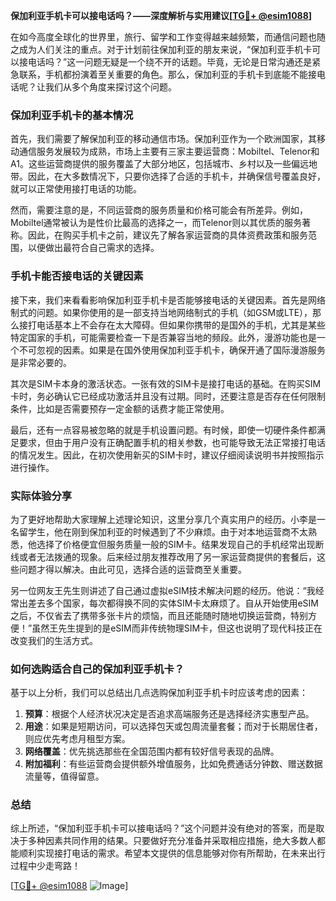 **保加利亚手机卡可以接电话吗？——深度解析与实用建议[[TG💪+ @esim1088](https://t.me/s/esim1088)]**

在如今高度全球化的世界里，旅行、留学和工作变得越来越频繁，而通信问题也随之成为人们关注的重点。对于计划前往保加利亚的朋友来说，“保加利亚手机卡可以接电话吗？”这一问题无疑是一个绕不开的话题。毕竟，无论是日常沟通还是紧急联系，手机都扮演着至关重要的角色。那么，保加利亚的手机卡到底能不能接电话呢？让我们从多个角度来探讨这个问题。

### 保加利亚手机卡的基本情况

首先，我们需要了解保加利亚的移动通信市场。保加利亚作为一个欧洲国家，其移动通信服务发展较为成熟，市场上主要有三家主要运营商：Mobiltel、Telenor和A1。这些运营商提供的服务覆盖了大部分地区，包括城市、乡村以及一些偏远地带。因此，在大多数情况下，只要你选择了合适的手机卡，并确保信号覆盖良好，就可以正常使用接打电话的功能。

然而，需要注意的是，不同运营商的服务质量和价格可能会有所差异。例如，Mobiltel通常被认为是性价比最高的选择之一，而Telenor则以其优质的服务著称。因此，在购买手机卡之前，建议先了解各家运营商的具体资费政策和服务范围，以便做出最符合自己需求的选择。

### 手机卡能否接电话的关键因素

接下来，我们来看看影响保加利亚手机卡是否能够接电话的关键因素。首先是网络制式的问题。如果你使用的是一部支持当地网络制式的手机（如GSM或LTE），那么接打电话基本上不会存在太大障碍。但如果你携带的是国外的手机，尤其是某些特定国家的手机，可能需要检查一下是否兼容当地的频段。此外，漫游功能也是一个不可忽视的因素。如果是在国外使用保加利亚手机卡，确保开通了国际漫游服务是非常必要的。

其次是SIM卡本身的激活状态。一张有效的SIM卡是接打电话的基础。在购买SIM卡时，务必确认它已经成功激活并且没有过期。同时，还要注意是否存在任何限制条件，比如是否需要预存一定金额的话费才能正常使用。

最后，还有一点容易被忽略的就是手机设置问题。有时候，即使一切硬件条件都满足要求，但由于用户没有正确配置手机的相关参数，也可能导致无法正常接打电话的情况发生。因此，在初次使用新买的SIM卡时，建议仔细阅读说明书并按照指示进行操作。

### 实际体验分享

为了更好地帮助大家理解上述理论知识，这里分享几个真实用户的经历。小李是一名留学生，他在刚到保加利亚的时候遇到了不少麻烦。由于对本地运营商不太熟悉，他选择了价格便宜但服务质量一般的SIM卡。结果发现自己的手机经常出现断线或者无法拨通的现象。后来经过朋友推荐改用了另一家运营商提供的套餐后，这些问题才得以解决。由此可见，选择合适的运营商至关重要。

另一位网友王先生则讲述了自己通过虚拟eSIM技术解决问题的经历。他说：“我经常出差去多个国家，每次都得换不同的实体SIM卡太麻烦了。自从开始使用eSIM之后，不仅省去了携带多张卡片的烦恼，而且还能随时随地切换运营商，特别方便！”虽然王先生提到的是eSIM而非传统物理SIM卡，但这也说明了现代科技正在改变我们的生活方式。

### 如何选购适合自己的保加利亚手机卡？

基于以上分析，我们可以总结出几点选购保加利亚手机卡时应该考虑的因素：

1. **预算**：根据个人经济状况决定是否追求高端服务还是选择经济实惠型产品。
2. **用途**：如果是短期访问，可以选择包天或包周流量套餐；而对于长期居住者，则应优先考虑月租型方案。
3. **网络覆盖**：优先挑选那些在全国范围内都有较好信号表现的品牌。
4. **附加福利**：有些运营商会提供额外增值服务，比如免费通话分钟数、赠送数据流量等，值得留意。

### 总结

综上所述，“保加利亚手机卡可以接电话吗？”这个问题并没有绝对的答案，而是取决于多种因素共同作用的结果。只要做好充分准备并采取相应措施，绝大多数人都能顺利实现接打电话的需求。希望本文提供的信息能够对你有所帮助，在未来出行过程中少走弯路！

[[TG💪+ @esim1088](https://t.me/s/esim1088) ![Image](https://i.postimg.cc/4NQfJmqS/Snipaste-2025-05-13-00-14-12.png)]